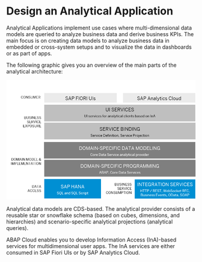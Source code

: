 <!-- loio8819cb79b82c4489a422a4dff6b6fa56 -->

# Design an Analytical Application

Analytical Applications implement use cases where multi-dimensional data models are queried to analyze business data and derive business KPIs. The main focus is on creating data models to analyze business data in embedded or cross-system setups and to visualize the data in dashboards or as part of apps.

The following graphic gives you an overview of the main parts of the analytical architecture:

![](images/Design_an_Analytical_Application_80e21cc.png)

Analytical data models are CDS-based. The analytical provider consists of a reusable star or snowflake schema \(based on cubes, dimensions, and hierarchies\) and scenario-specific analytical projections \(analytical queries\).

ABAP Cloud enables you to develop Information Access \(InA\)-based services for multidimensional user apps. The InA services are either consumed in SAP Fiori UIs or by SAP Analytics Cloud.

